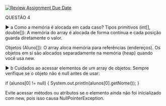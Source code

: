 [![Review Assignment Due Date](https://classroom.github.com/assets/deadline-readme-button-22041afd0340ce965d47ae6ef1cefeee28c7c493a6346c4f15d667ab976d596c.svg)](https://classroom.github.com/a/T2vUNN1h)

QUESTÃO 4

► a
Como a memória é alocada em cada caso?
Tipos primitivos (int[], double[]):
A memória do array é alocada de forma contínua e cada posição guarda diretamente o valor.

Objetos (Aluno[]):
O array aloca memória para referências (endereços). Os objetos em si são alocados separadamente na memória (heap) quando você usa new.


► b
Cuidados ao acessar elementos de um array de objetos:
Sempre verifique se o objeto não é null antes de usar:

if (alunos[0] != null) {
    System.out.println(alunos[0].getNome());
}

Evite acessar métodos ou atributos se o elemento ainda não foi inicializado com new, pois isso causa NullPointerException.